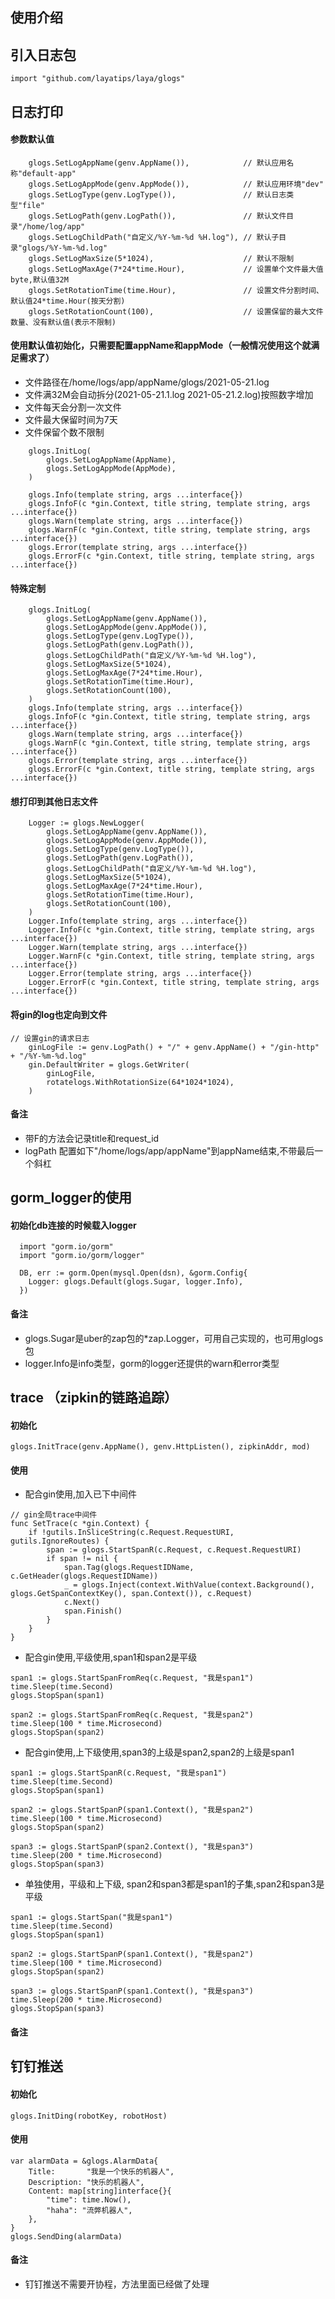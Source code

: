 ## 使用介绍

## 引入日志包

```
import "github.com/layatips/laya/glogs"
```

##

## 日志打印

#### 参数默认值
```
    glogs.SetLogAppName(genv.AppName()),            // 默认应用名称"default-app"
    glogs.SetLogAppMode(genv.AppMode()),            // 默认应用环境"dev"
    glogs.SetLogType(genv.LogType()),               // 默认日志类型"file"
    glogs.SetLogPath(genv.LogPath()),               // 默认文件目录"/home/log/app"
    glogs.SetLogChildPath("自定义/%Y-%m-%d %H.log"), // 默认子目录"glogs/%Y-%m-%d.log"
    glogs.SetLogMaxSize(5*1024),                    // 默认不限制
    glogs.SetLogMaxAge(7*24*time.Hour),             // 设置单个文件最大值byte,默认值32M
    glogs.SetRotationTime(time.Hour),               // 设置文件分割时间、默认值24*time.Hour(按天分割)
    glogs.SetRotationCount(100),                    // 设置保留的最大文件数量、没有默认值(表示不限制)
```


#### 使用默认值初始化，只需要配置appName和appMode（一般情况使用这个就满足需求了）
- 文件路径在/home/logs/app/appName/glogs/2021-05-21.log
- 文件满32M会自动拆分(2021-05-21.1.log 2021-05-21.2.log)按照数字增加
- 文件每天会分割一次文件
- 文件最大保留时间为7天
- 文件保留个数不限制

```
	glogs.InitLog(
		glogs.SetLogAppName(AppName),
		glogs.SetLogAppMode(AppMode),
	)
	
	glogs.Info(template string, args ...interface{})
    glogs.InfoF(c *gin.Context, title string, template string, args ...interface{})
    glogs.Warn(template string, args ...interface{})
    glogs.WarnF(c *gin.Context, title string, template string, args ...interface{})
    glogs.Error(template string, args ...interface{})
    glogs.ErrorF(c *gin.Context, title string, template string, args ...interface{})
```

#### 特殊定制

```
	glogs.InitLog(
		glogs.SetLogAppName(genv.AppName()),
		glogs.SetLogAppMode(genv.AppMode()),
		glogs.SetLogType(genv.LogType()),
		glogs.SetLogPath(genv.LogPath()),
		glogs.SetLogChildPath("自定义/%Y-%m-%d %H.log"),
		glogs.SetLogMaxSize(5*1024),
		glogs.SetLogMaxAge(7*24*time.Hour),
		glogs.SetRotationTime(time.Hour),
		glogs.SetRotationCount(100),
	)
	glogs.Info(template string, args ...interface{})
    glogs.InfoF(c *gin.Context, title string, template string, args ...interface{})
    glogs.Warn(template string, args ...interface{})
    glogs.WarnF(c *gin.Context, title string, template string, args ...interface{})
    glogs.Error(template string, args ...interface{})
    glogs.ErrorF(c *gin.Context, title string, template string, args ...interface{})
```

#### 想打印到其他日志文件
```
	Logger := glogs.NewLogger(
		glogs.SetLogAppName(genv.AppName()),
		glogs.SetLogAppMode(genv.AppMode()),
		glogs.SetLogType(genv.LogType()),
		glogs.SetLogPath(genv.LogPath()),
		glogs.SetLogChildPath("自定义/%Y-%m-%d %H.log"),
		glogs.SetLogMaxSize(5*1024),
		glogs.SetLogMaxAge(7*24*time.Hour),
		glogs.SetRotationTime(time.Hour),
		glogs.SetRotationCount(100),
	)
	Logger.Info(template string, args ...interface{})
    Logger.InfoF(c *gin.Context, title string, template string, args ...interface{})
    Logger.Warn(template string, args ...interface{})
    Logger.WarnF(c *gin.Context, title string, template string, args ...interface{})
    Logger.Error(template string, args ...interface{})
    Logger.ErrorF(c *gin.Context, title string, template string, args ...interface{})
```


#### 将gin的log也定向到文件
```
// 设置gin的请求日志
	ginLogFile := genv.LogPath() + "/" + genv.AppName() + "/gin-http" + "/%Y-%m-%d.log"
	gin.DefaultWriter = glogs.GetWriter(
		ginLogFile,
		rotatelogs.WithRotationSize(64*1024*1024),
	)
```

#### 备注

- 带F的方法会记录title和request_id
- logPath 配置如下"/home/logs/app/appName"到appName结束,不带最后一个斜杠

##

## gorm_logger的使用

#### 初始化db连接的时候载入logger

```
  import "gorm.io/gorm"
  import "gorm.io/gorm/logger"
    
  DB, err := gorm.Open(mysql.Open(dsn), &gorm.Config{
    Logger: glogs.Default(glogs.Sugar, logger.Info),
  })
```

#### 备注

- glogs.Sugar是uber的zap包的*zap.Logger，可用自己实现的，也可用glogs包
- logger.Info是info类型，gorm的logger还提供的warn和error类型

##

## trace （zipkin的链路追踪）

#### 初始化

```
glogs.InitTrace(genv.AppName(), genv.HttpListen(), zipkinAddr, mod)
```

#### 使用

- 配合gin使用,加入已下中间件

```
// gin全局trace中间件
func SetTrace(c *gin.Context) {
	if !gutils.InSliceString(c.Request.RequestURI, gutils.IgnoreRoutes) {
		span := glogs.StartSpanR(c.Request, c.Request.RequestURI)
		if span != nil {
			span.Tag(glogs.RequestIDName, c.GetHeader(glogs.RequestIDName))
			_ = glogs.Inject(context.WithValue(context.Background(), glogs.GetSpanContextKey(), span.Context()), c.Request)
			c.Next()
			span.Finish()
		}
	}
}
```

- 配合gin使用,平级使用,span1和span2是平级

```
span1 := glogs.StartSpanFromReq(c.Request, "我是span1")
time.Sleep(time.Second)
glogs.StopSpan(span1)

span2 := glogs.StartSpanFromReq(c.Request, "我是span2")
time.Sleep(100 * time.Microsecond)
glogs.StopSpan(span2)
```

- 配合gin使用,上下级使用,span3的上级是span2,span2的上级是span1

```
span1 := glogs.StartSpanR(c.Request, "我是span1")
time.Sleep(time.Second)
glogs.StopSpan(span1)

span2 := glogs.StartSpanP(span1.Context(), "我是span2")
time.Sleep(100 * time.Microsecond)
glogs.StopSpan(span2)

span3 := glogs.StartSpanP(span2.Context(), "我是span3")
time.Sleep(200 * time.Microsecond)
glogs.StopSpan(span3)
```

- 单独使用，平级和上下级, span2和span3都是span1的子集,span2和span3是平级

```
span1 := glogs.StartSpan("我是span1")
time.Sleep(time.Second)
glogs.StopSpan(span1)

span2 := glogs.StartSpanP(span1.Context(), "我是span2")
time.Sleep(100 * time.Microsecond)
glogs.StopSpan(span2)

span3 := glogs.StartSpanP(span1.Context(), "我是span3")
time.Sleep(200 * time.Microsecond)
glogs.StopSpan(span3)
```

#### 备注

##

## 钉钉推送

#### 初始化

```
glogs.InitDing(robotKey, robotHost)
```

#### 使用

```
var alarmData = &glogs.AlarmData{
    Title:       "我是一个快乐的机器人",
    Description: "快乐的机器人",
    Content: map[string]interface{}{
        "time": time.Now(),
        "haha": "流弊机器人",
    },
}
glogs.SendDing(alarmData)
```

#### 备注

- 钉钉推送不需要开协程，方法里面已经做了处理